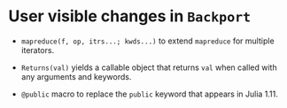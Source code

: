 # User visible changes in `Backport`

- `mapreduce(f, op, itrs...; kwds...)` to extend `mapreduce` for multiple iterators.

- `Returns(val)` yields a callable object that returns `val` when called with any
  arguments and keywords.

- `@public` macro to replace the `public` keyword that appears in Julia 1.11.
